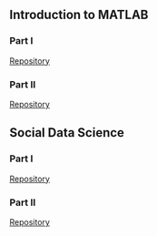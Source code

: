 ## Introduction to MATLAB

### Part I

<a href="https://github.com/marcio-mourao/intro2MATLAB-1" target="_blank">Repository</a>

### Part II

<a href="https://github.com/marcio-mourao/intro2MATLAB-2" target="_blank">Repository</a>

## Social Data Science

### Part I

<a href="https://github.com/marcio-mourao/socialDataScience-1" target="_blank">Repository</a>

### Part II

<a href="https://github.com/marcio-mourao/socialDataScience-2" target="_blank">Repository</a>


